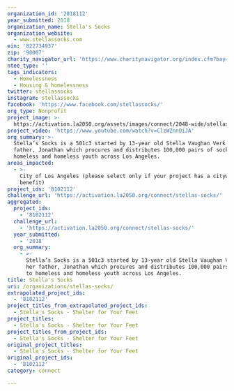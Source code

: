 ```yaml
---
organization_id: '2018112'
year_submitted: 2018
organization_name: Stella's Socks
organization_website:
  - www.stellassocks.com
ein: '822734937'
zip: '90007'
charity_navigator_url: 'https://www.charitynavigator.org/index.cfm?bay=search.profile&ein=822734937'
ntee_type: ''
tags_indicators:
  - Homelessness
  - Housing & homelessness
twitter: stellassocks
instagram: stellassocks
facebook: 'https://www.facebook.com/stellassocks/'
org_type: Nonprofit
project_image: >-
  https://activation.la2050.org/assets/images/connect/2048-wide/stellas-socks.jpg
project_video: 'https://www.youtube.com/watch?v=ClzWZnnOiJA'
org_summary: >-
  Stella’s Socks is a 501c3 started by 13-year old Stella Vaughan Verk and her
  father, Jonathan which procures and distributes 100,000 pairs of socks to
  homeless and homeless youth across Los Angeles.
areas_impacted:
  - >-
    City of Los Angeles (please select only if your project has a citywide
    benefit)
project_ids: '8102112'
challenge_url: 'https://activation.la2050.org/connect/stellas-socks/'
aggregated:
  project_ids:
    - '8102112'
  challenge_url:
    - 'https://activation.la2050.org/connect/stellas-socks/'
  year_submitted:
    - '2018'
  org_summary:
    - >-
      Stella’s Socks is a 501c3 started by 13-year old Stella Vaughan Verk and
      her father, Jonathan which procures and distributes 100,000 pairs of socks
      to homeless and homeless youth across Los Angeles.
title: Stella's Socks
uri: /organizations/stellas-socks/
extrapolated_project_ids:
  - '8102112'
project_titles_from_extrapolated_project_ids:
  - Stella's Socks - Shelter for Your Feet
project_titles:
  - Stella's Socks - Shelter for Your Feet
project_titles_from_project_ids:
  - Stella's Socks - Shelter for Your Feet
original_project_titles:
  - Stella's Socks - Shelter for Your Feet
original_project_ids:
  - '8102112'
category: connect

---
```

